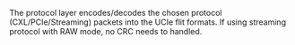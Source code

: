 The protocol layer encodes/decodes the chosen protocol (CXL/PCIe/Streaming) packets into the UCIe flit formats. 
If using streaming protocol with RAW mode, no CRC needs to handled.
